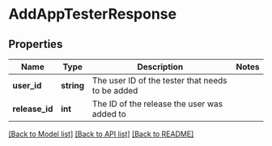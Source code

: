# AddAppTesterResponse

## Properties
Name | Type | Description | Notes
------------ | ------------- | ------------- | -------------
**user_id** | **string** | The user ID of the tester that needs to be added | 
**release_id** | **int** | The ID of the release the user was added to | 

[[Back to Model list]](../README.md#documentation-for-models) [[Back to API list]](../README.md#documentation-for-api-endpoints) [[Back to README]](../README.md)



